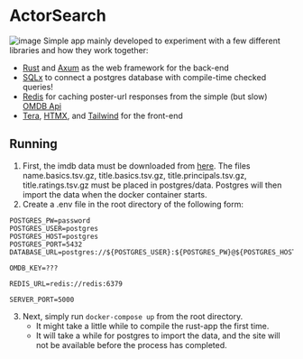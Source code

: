 # ActorSearch
![image](https://github.com/jepp3183/ActorSearch/assets/23053972/a253a536-da6e-4718-bb89-4fd277c90093)
Simple app mainly developed to experiment with a few different libraries and how they work together:
- [Rust](https://www.rust-lang.org) and [Axum](https://github.com/tokio-rs/axum) as the web framework for the back-end
- [SQLx](https://github.com/launchbadge/sqlx) to connect a postgres database with compile-time checked queries!
- [Redis](https://redis.io/) for caching poster-url responses from the simple (but slow) [OMDB Api](https://www.omdbapi.com/)
- [Tera](https://github.com/Keats/tera), [HTMX](https://www.htmx.org), and [Tailwind](tailwindcss.com) for the front-end


## Running
1. First, the imdb data must be downloaded from [here](https://datasets.imdbws.com/). The files name.basics.tsv.gz, title.basics.tsv.gz, title.principals.tsv.gz, title.ratings.tsv.gz must be placed in postgres/data. Postgres will then import the data when the docker container starts.
2. Create a .env file in the root directory of the following form:
```
POSTGRES_PW=password
POSTGRES_USER=postgres
POSTGRES_HOST=postgres
POSTGRES_PORT=5432
DATABASE_URL=postgres://${POSTGRES_USER}:${POSTGRES_PW}@${POSTGRES_HOST}:${POSTGRES_PORT}/postgres

OMDB_KEY=???

REDIS_URL=redis://redis:6379

SERVER_PORT=5000
```
3. Next, simply run `docker-compose up` from the root directory.
   - It might take a little while to compile the rust-app the first time.
   - It will take a while for postgres to import the data, and the site will not be available before the process has completed.

